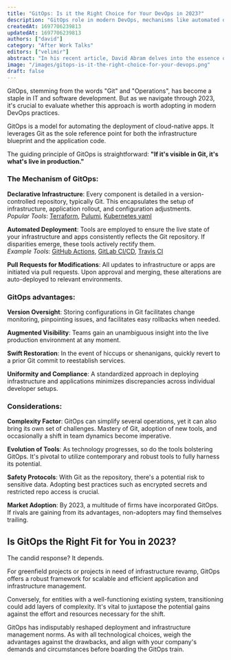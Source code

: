 ```yaml
---
title: "GitOps: Is it the Right Choice for Your DevOps in 2023?"
description: "GitOps role in modern DevOps, mechanisms like automated deployment, benefits such as version oversight, and key considerations. Determine if GitOps fits your DevOps strategy and stay ahead."
createdAt: 1697706239813
updatedAt: 1697706239813
authors: ["david"]
category: "After Work Talks"
editors: ["velimir"]
abstract: "In his recent article, David Abram delves into the essence of GitOps and its pertinence in 2023's DevOps practices. Emerging from the conjunction of \"Git\" and \"Operations\", GitOps presents a model for the automated deployment of cloud-native applications using Git as a singular reference for infrastructure and application code. Essential GitOps components encompass a declarative infrastructure, tool-assisted automated deployment, and the use of pull requests for modifications. Key benefits include enhanced version control, increased visibility, rapid recovery, and uniform deployments. However, potential pitfalls lie in its complexity, the evolving nature of supporting tools, necessary safety measures, and the competitive edge it offers to adopters. The adoption of GitOps should be an informed decision, contingent on project-specific needs and the existing operational environment."
image: "/images/gitops-is-it-the-right-choice-for-your-devops.png"
draft: false
---
```

GitOps, stemming from the words "Git" and "Operations", has become a staple in IT and software development. But as we navigate through 2023, it's crucial to evaluate whether this approach is worth adopting in modern DevOps practices.

GitOps is a model for automating the deployment of cloud-native apps. It leverages Git as the sole reference point for both the infrastructure blueprint and the application code.

The guiding principle of GitOps is straightforward: **"If it's visible in Git, it's what's live in production."**

### The Mechanism of GitOps:

**Declarative Infrastructure**: Every component is detailed in a version-controlled repository, typically Git. This encapsulates the setup of infrastructure, application rollout, and configuration adjustments.  
   *Popular Tools*: [Terraform](https://www.terraform.io/), [Pulumi](https://www.pulumi.com/), [Kubernetes yaml](https://www.pulumi.com/)

**Automated Deployment**: Tools are employed to ensure the live state of your infrastructure and apps consistently reflects the Git repository. If disparities emerge, these tools actively rectify them.  
   *Example Tools*: [GitHub Actions](https://github.com/features/actions), [GitLab CI/CD](https://about.gitlab.com/solutions/continuous-integration/), [Travis CI](https://www.travis-ci.com/)

**Pull Requests for Modifications**: All updates to infrastructure or apps are initiated via pull requests. Upon approval and merging, these alterations are auto-deployed to relevant environments.


### GitOps advantages:

**Version Oversight**: Storing configurations in Git facilitates change monitoring, pinpointing issues, and facilitates easy rollbacks when needed.

**Augmented Visibility**: Teams gain an unambiguous insight into the live production environment at any moment.

**Swift Restoration**: In the event of hiccups or shenanigans, quickly revert to a prior Git commit to reestablish services.

**Uniformity and Compliance**: A standardized approach in deploying infrastructure and applications minimizes discrepancies across individual developer setups.


### Considerations:

**Complexity Factor**: GitOps can simplify several operations, yet it can also bring its own set of challenges. Mastery of Git, adoption of new tools, and occasionally a shift in team dynamics become imperative.

**Evolution of Tools**: As technology progresses, so do the tools bolstering GitOps. It's pivotal to utilize contemporary and robust tools to fully harness its potential.

**Safety Protocols**: With Git as the repository, there's a potential risk to sensitive data. Adopting best practices such as encrypted secrets and restricted repo access is crucial.

**Market Adoption**: By 2023, a multitude of firms have incorporated GitOps. If rivals are gaining from its advantages, non-adopters may find themselves trailing.

## Is GitOps the Right Fit for You in 2023?

The candid response? It depends.

For greenfield projects or projects in need of infrastructure revamp, GitOps offers a robust framework for scalable and efficient application and infrastructure management.

Conversely, for entities with a well-functioning existing system, transitioning could add layers of complexity. It's vital to juxtapose the potential gains against the effort and resources necessary for the shift.

GitOps has indisputably reshaped deployment and infrastructure management norms. As with all technological choices, weigh the advantages against the drawbacks, and align with your company's demands and circumstances before boarding the GitOps train.
